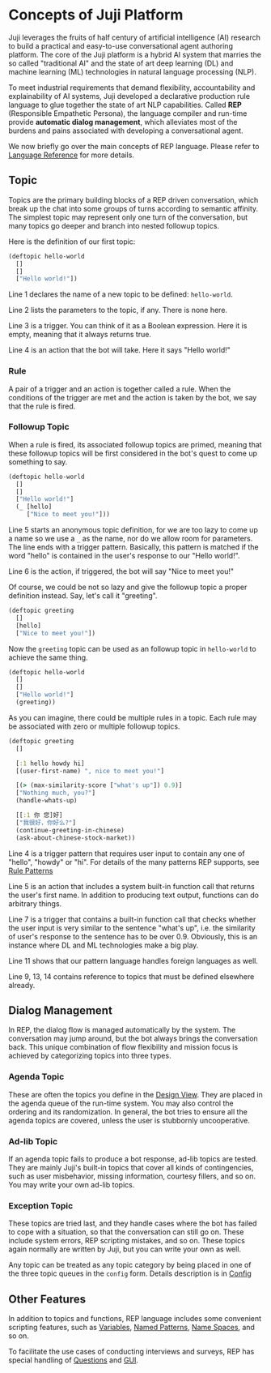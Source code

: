 # Concepts of Juji Platform

Juji leverages the fruits of half century of artificial
intelligence (AI) research to build a practical and easy-to-use conversational
agent authoring platform. The core of the Juji platform is a hybrid AI system
that marries the so called "traditional AI" and the state of art deep learning
(DL) and machine learning (ML) technologies in natural language processing (NLP).

To meet industrial requirements that demand flexibility, accountability and
explainability of AI systems, Juji developed a declarative production rule
language to glue together the state of art NLP
capabilities. Called **REP** (Responsible Empathetic Persona), the language compiler
and run-time provide **automatic dialog management**, which alleviates most of the
burdens and pains associated with developing a conversational agent.

We now briefly go over the main concepts of REP language. Please refer to [Language
Reference](reference.md) for more details.

## Topic

Topics are the primary building blocks of a REP driven conversation, which break
up the chat into some groups of turns according to semantic affinity. The
simplest topic may represent only one turn of the conversation, but many topics go
deeper and branch into nested followup topics.

Here is the definition of our first topic:

```clojure
(deftopic hello-world
  []
  []
  ["Hello world!"])
```

Line 1 declares the name of a new topic to be defined: `hello-world`.

Line 2 lists the parameters to the topic, if any. There is none here.

Line 3 is a trigger. You can think of it as a Boolean expression. Here it is empty,
meaning that it always returns true.

Line 4 is an action that the bot will take. Here it says "Hello world!"

### Rule

A pair of a trigger and an action is together called a rule. When the conditions
of the trigger are met and the action is taken by the bot, we say that the rule is fired.

### Followup Topic

When a rule is fired, its associated followup topics are primed, meaning that
these followup topics will be first considered in the bot's quest to come up something
to say.

```clojure
(deftopic hello-world
  []
  []
  ["Hello world!"]
  (_ [hello]
     ["Nice to meet you!"]))

```
Line 5 starts an anonymous topic definition, for we are too lazy to come up a
name so we use a `_` as the name, nor do we allow room for parameters. The line
ends with a trigger pattern. Basically, this pattern is matched if the word
"hello" is contained in the user's response to our "Hello world!".

Line 6 is the action, if triggered, the bot will say "Nice to meet you!"

Of course, we could be not so lazy and give the followup topic a proper
definition instead. Say, let's call it "greeting".

```clojure
(deftopic greeting
  []
  [hello]
  ["Nice to meet you!"])

```

Now the `greeting` topic can be used as an followup topic in `hello-world` to
achieve the same thing.

```clojure
(deftopic hello-world
  []
  []
  ["Hello world!"]
  (greeting))

```

As you can imagine, there could be multiple rules in a topic. Each rule may be
associated with zero or multiple followup topics.

```clojure
(deftopic greeting
  []

  [:1 hello howdy hi]
  [(user-first-name) ", nice to meet you!"]

  [(> (max-similarity-score ["what's up"]) 0.9)]
  ["Nothing much, you?"]
  (handle-whats-up)

  [[:1 你 您]好]
  ["我很好，你好么?"]
  (continue-greeting-in-chinese)
  (ask-about-chinese-stock-market))

```
Line 4 is a trigger pattern that requires user input to contain any one of "hello",
"howdy" or "hi". For details of the many patterns REP supports, see [Rule Patterns](reference.md#rule-pattern)

Line 5 is an action that includes a system built-in function call that returns the user's
first name. In addition to producing text output, functions can do arbitrary
things.

Line 7 is a trigger that contains a built-in function call that checks whether
the user input is very similar to the sentence "what's up", i.e. the similarity
of user's response to the sentence has to be over 0.9. Obviously, this is an
instance where DL and ML technologies make a big play.

Line 11 shows that our pattern language handles foreign languages as well.

Line 9, 13, 14 contains reference to topics that must be defined elsewhere
already.

## Dialog Management

In REP, the dialog flow is managed automatically by the system. The conversation
may jump around, but the bot always brings the conversation back. This unique
combination of flow flexibility and mission focus is achieved by categorizing
topics into three types.

### Agenda Topic

These are often the topics you define in the [Design View](design.md). They
are placed in the agenda queue of the run-time system. You may also control the
ordering and its randomization. In general, the bot tries to ensure all the
agenda topics are covered, unless the user is stubbornly uncooperative.

### Ad-lib Topic

If an agenda topic fails to produce a bot response, ad-lib topics are tested.
They are mainly Juji's built-in topics that cover all kinds of
contingencies, such as user misbehavior, missing information, courtesy fillers,
and so on. You may write your own ad-lib topics.

### Exception Topic

These topics are tried last, and they handle cases where the bot has failed to
cope with a situation, so that the conversation can still go on. These include
system errors, REP scripting mistakes, and so on. These topics again normally are
written by Juji, but you can write your own as well.

Any topic can be treated as any topic category by being placed in one of the
three topic queues in the `config` form. Details description is in [Config](reference.md#config)

## Other Features

In addition to topics and functions, REP language includes some convenient scripting
features, such as [Variables](reference.md#variable), [Named
Patterns](reference.md#named-pattern), [Name Spaces](reference.md#namespace), and so on.

To facilitate the use cases of conducting interviews and surveys, REP has
special handling of
[Questions](reference.md#question) and [GUI](reference.md#gui).
